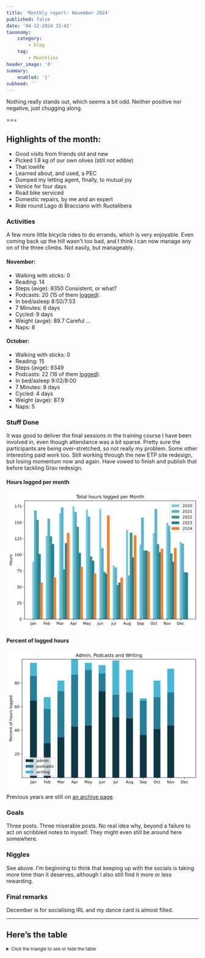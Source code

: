 ```yaml
---
title: 'Monthly report: November 2024'
published: false
date: '04-12-2024 15:42'
taxonomy:
    category:
        - blog
    tag:
        - Monthlies
header_image: '0'
summary:
    enabled: '1'
subhead: ''
---
```


Nothing really stands out, which seems a bit odd. Neither positive nor negative, just chugging along.

===

## Highlights of the month:
- Good visits from friends old and new
- Picked 1.8 kg of our own olives (still not edible)
- That lowlife
- Learned about, and used, a PEC
- Dumped my letting agent, finally, to mutual joy
- Venice for four days
- Road bike serviced
- Domestic repairs, by me and an expert
- Ride round Lago di Bracciano with Ruotalibera

### Activities
A few more little bicycle rides to do errands, which is very enjoyable. Even coming back up the hill wasn't too bad, and I think I can now manage any on of the three climbs. Not easily, but manageably.

#### November: 
* Walking with sticks: 0
* Reading: 14
* Steps (avge): 9350 Consistent, or what?
* Podcasts: 20 (15 of them [logged](https://www.jeremycherfas.net/stream/)).
* In bed/asleep 8:50/7:53
* 7 Minutes: 6 days
* Cycled: 9 days
* Weight (avge): 89.7 Careful ...
* Naps: 8

#### October: 
* Walking with sticks: 0
* Reading: 15
* Steps (avge): 9349
* Podcasts: 22 (18 of them [logged](https://www.jeremycherfas.net/stream/)).
* In bed/asleep 9:02/8:00
* 7 Minutes: 8 days
* Cycled: 4 days
* Weight (avge): 87.9
* Naps: 5

### Stuff Done
It was good to deliver the final sessions in the training course I have been involved in, even though attendance was a bit sparse. Pretty sure the participants are being over-stretched, so not really my problem. Some other interesting paid work too. Still working through the new ETP site redesign, but losing momentum now and again. Have vowed to finish and publish that before tackling Grav redesign.

#### Hours logged per month

![Graph of total hours worked each month since January 2020](hours-logged-2020-2024-11.svg)

#### Percent of logged hours

![Percentage of hours logged for Admin, Podcasts and Writing](percents-2024.svg)

Previous years are still on [an archive page](https://jeremycherfas.net/blog/working-life).

### Goals

Three posts. Three miserable posts. No real idea why, beyond a failure to act on scribbled notes to myself. They might even still be around here somewhere.

### Niggles

See above. I'm beginning to think that keeping up with the socials is taking more time than it deserves, although I also still find it more or less rewarding.

### Final remarks

December is for socialising IRL and my dance card is almost filled.


----

## Here’s the table
<details>
<summary style="font-size: smaller;">Click the triangle to see or hide the table</summary>
<table class="worktable">
<thead>
<tr>
<th style="text-align: right;" class="bigrow">Month</th>
<th style="text-align: center;" class="bigrow">Total</th>
<th style="text-align: center;" class="smallrow">Daily</th>
<th style="text-align: center;"class="smallrow">Admin %</th>
<th style="text-align: center;"class="smallrow">ETP %</th>
<th style="text-align: center;"class="smallrow">Writing %</th>
<th style="text-align: center;"class="smallrow">Other %</th>
</tr>
</thead>
<tbody>
<tr>
<td style="text-align: right;">11</td>
<td style="text-align: center;">110.4</td>
<td style="text-align: center;">3.68</td>
<td style="text-align: center;">44</td>
<td style="text-align: center;">28</td>
<td style="text-align: center;">8</td>
<td style="text-align: center;">20</td>
</tr>
<tr>
<td style="text-align: right;">10</td>
<td style="text-align: center;">109.3</td>
<td style="text-align: center;">3.53</td>
<td style="text-align: center;">41</td>
<td style="text-align: center;">27</td>
<td style="text-align: center;">18</td>
<td style="text-align: center;">14</td>
</tr>
<tr>
<td style="text-align: right;">09</td>
<td style="text-align: center;">104.8</td>
<td style="text-align: center;">4.20</td>
<td style="text-align: center;">36</td>
<td style="text-align: center;">29</td>
<td style="text-align: center;">2</td>
<td style="text-align: center;">34</td>
</tr>
<tr>
<td style="text-align: right;">08</td>
<td style="text-align: center;">130.1</td>
<td style="text-align: center;">4.20</td>
<td style="text-align: center;">50</td>
<td style="text-align: center;">22</td>
<td style="text-align: center;">19</td>
<td style="text-align: center;">9</td>
</tr>
<tr>
<td style="text-align: right;">07</td>
<td style="text-align: center;">64.4</td>
<td style="text-align: center;">2.08</td>
<td style="text-align: center;">51</td>
<td style="text-align: center;">19</td>
<td style="text-align: center;">29</td>
<td style="text-align: center;">1</td>
</tr>
<tr>
<td style="text-align: right;">06</td>
<td style="text-align: center;">160.7</td>
<td style="text-align: center;">5.35</td>
<td style="text-align: center;">73</td>
<td style="text-align: center;">15</td>
<td style="text-align: center;">7</td>
<td style="text-align: center;">5</td>
</tr>
<tr>
<td style="text-align: right;">05</td>
<td style="text-align: center;">70.9</td>
<td style="text-align: center;">2.29</td>
<td style="text-align: center;">44</td>
<td style="text-align: center;">47</td>
<td style="text-align: center;">6</td>
<td style="text-align: center;">3</td>
</tr>
<tr>
<td style="text-align: right;">04</td>
<td style="text-align: center;">81.2</td>
<td style="text-align: center;">2.71</td>
<td style="text-align: center;">43</td>
<td style="text-align: center;">44</td>
<td style="text-align: center;">13</td>
<td style="text-align: center;">0</td>
</tr>
<tr>
<td style="text-align: right;">03</td>
<td style="text-align: center;">133.6</td>
<td style="text-align: center;">4.75</td>
<td style="text-align: center;">34</td>
<td style="text-align: center;">39</td>
<td style="text-align: center;">18</td>
<td style="text-align: center;">9</td>
</tr>
<tr>
<td style="text-align: right;">02</td>
<td style="text-align: center;">64.7</td>
<td style="text-align: center;">4.7</td>
<td style="text-align: center;">53</td>
<td style="text-align: center;">29</td>
<td style="text-align: center;">10</td>
<td style="text-align: center;">5</td>
</tr>
<tr>
<td style="text-align: right;">2024-01</td>
<td style="text-align: center;">56.75</td>
<td style="text-align: center;">4.0</td>
<td style="text-align: center;">65</td>
<td style="text-align: center;">21</td>
<td style="text-align: center;">11</td>
<td style="text-align: center;">3</td>
</tr>
</tbody>
</table>
</details>